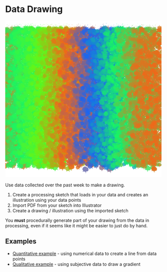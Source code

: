 Data Drawing
============

![Data Drawing](screengrab.png)

Use data collected over the past week to make a drawing.

1. Create a processing sketch that loads in your data and creates an illustration using your data points
2. Import PDF from your sketch into Illustrator
3. Create a drawing / illustration using the imported sketch

You **must** procedurally generate part of your drawing from the data in processing, even if it seems like it might be easier to just do by hand.


Examples
--------

* [Quantitative example](example_quantitative/) - using numerical data to create a line from data points
* [Qualitative example](example_qualitative/) - using subjective data to draw a gradient